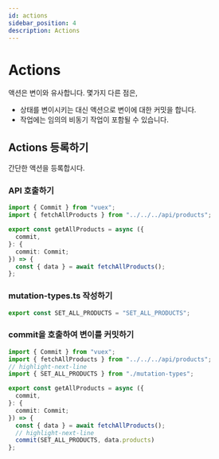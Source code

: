```yaml
---
id: actions
sidebar_position: 4
description: Actions
---
```


# Actions

액션은 변이와 유사합니다. 몇가지 다른 점은,

- 상태를 변이시키는 대신 액션으로 변이에 대한 커밋을 합니다.
- 작업에는 임의의 비동기 작업이 포함될 수 있습니다.

## Actions 등록하기

간단한 액션을 등록합시다.

### API 호출하기

```ts title="/src/store/modules/products/actions.ts"
import { Commit } from "vuex";
import { fetchAllProducts } from "../../../api/products";

export const getAllProducts = async ({
  commit,
}: {
  commit: Commit;
}) => {
  const { data } = await fetchAllProducts();
};
```

### mutation-types.ts 작성하기

```ts title="/src/store/modules/products/mutation-types.ts"
export const SET_ALL_PRODUCTS = "SET_ALL_PRODUCTS";
```

### commit을 호출하여 변이를 커밋하기

```ts
import { Commit } from "vuex";
import { fetchAllProducts } from "../../../api/products";
// highlight-next-line
import { SET_ALL_PRODUCTS } from "./mutation-types";

export const getAllProducts = async ({
  commit,
}: {
  commit: Commit;
}) => {
  const { data } = await fetchAllProducts();
  // highlight-next-line
  commit(SET_ALL_PRODUCTS, data.products)
};
```
